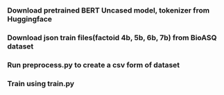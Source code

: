 

### Download pretrained BERT Uncased model, tokenizer from Huggingface
### Download json train files(factoid 4b, 5b, 6b, 7b) from BioASQ dataset
### Run preprocess.py to create a csv form of dataset
### Train using train.py 
